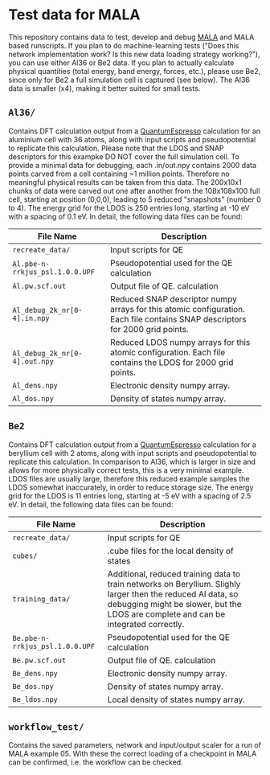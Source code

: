 # Test data for MALA

This repository contains data to test, develop and debug [MALA](https://github.com/mala-project/mala) and MALA based runscripts.
If you plan to do machine-learning tests ("Does this network implementation work? Is this new data loading strategy working?"), you can use either Al36 or Be2 data. If you plan to actually calculate physical quantities (total energy, band energy, forces, etc.), please use Be2, since only for Be2 a full simulation cell is captured (see below). The Al36 data is smaller (x4), making it better suited for small tests. 

## `Al36/`

Contains DFT calculation output from a [QuantumEspresso](https://www.quantum-espresso.org/) calculation for an aluminium cell with 36 atoms, along with input scripts and pseudopotential to replicate this calculation. Please note that the LDOS and SNAP descriptors for this exampke DO NOT cover the full simulation cell. To provide a minimal data for debugging, each .in/out.npy contains 2000 data points carved from a cell containing ~1 million points. Therefore no meaningful physical results can be taken from this data. The 200x10x1 chunks of data were carved out one after another from the 108x108x100 full cell, starting at position (0,0,0), leading to 5 reduced "snapshots" (number 0 to 4). 
The energy grid for the LDOS is 250 entries long, starting at -10 eV with a spacing of 0.1 eV. 
In detail, the following data files can be found:

| File Name                       | Description                                                                                                                   |
|---------------------------------|-------------------------------------------------------------------------------------------------------------------------------|
| `recreate_data/`                | Input scripts for QE                                                                                                          |
| `Al.pbe-n-rrkjus_psl.1.0.0.UPF` | Pseudopotential used for the QE calculation                                                                                   |
| `Al.pw.scf.out`                 | Output file of QE. calculation                                                                                                 |
| `Al_debug_2k_nr[0-4].in.npy`    | Reduced SNAP descriptor numpy arrays for this atomic configuration. Each file contains SNAP descriptors for 2000 grid points. |
| `Al_debug_2k_nr[0-4].out.npy`   | Reduced LDOS numpy arrays for this atomic configuration. Each file contains the LDOS for 2000 grid points.                    |
| `Al_dens.npy`                   | Electronic density numpy array.                                                                                               |
| `Al_dos.npy`                    | Density of states numpy array.                                                                                                |

## `Be2`

Contains DFT calculation output from a [QuantumEspresso](https://www.quantum-espresso.org/) calculation for a beryllium cell with 2 atoms, along with input scripts and pseudopotential to replicate this calculation. In comparison to Al36, which is larger in size and allows for more physically correct tests, this is a very minimal example. LDOS files are usually large, therefore this reduced example samples the LDOS somewhat inaccurately, in order to reduce storage size. The energy grid for the LDOS is 11 entries long, starting at -5 eV with a spacing of 2.5 eV. In detail, the following data files can be found:

| File Name                       | Description                                                                                                                   |
|---------------------------------|-------------------------------------------------------------------------------------------------------------------------------|
| `recreate_data/`                | Input scripts for QE                                                                                                          |
| `cubes/`                | .cube files for the local density of states                                                                                                          |
| `training_data/`                | Additional, reduced training data to train networks on Beryllium. Slighly larger then the reduced Al data, so debugging might be slower, but the LDOS are complete and can be integrated correctly.                                                                                                          |
| `Be.pbe-n-rrkjus_psl.1.0.0.UPF` | Pseudopotential used for the QE calculation                                                                                   |
| `Be.pw.scf.out`                 | Output file of QE. calculation                                                                                                 |
| `Be_dens.npy`                   | Electronic density numpy array.                                                                                               |
| `Be_dos.npy`                    | Density of states numpy array.                                                                                                |
| `Be_ldos.npy`                    | Local density of states numpy array.                                                                                                |


## `workflow_test/`

Contains the saved parameters, network and input/output scaler for a run of MALA example 05. With these the correct loading of a checkpoint in MALA can be confirmed, i.e. the workflow can be checked.
